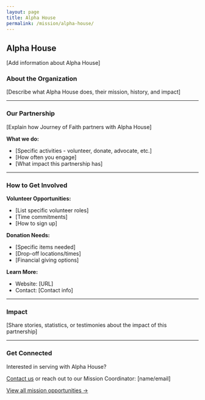 ```yaml
---
layout: page
title: Alpha House
permalink: /mission/alpha-house/
---
```


## Alpha House

[Add information about Alpha House]

### About the Organization

[Describe what Alpha House does, their mission, history, and impact]

---

### Our Partnership

[Explain how Journey of Faith partners with Alpha House]

**What we do:**
- [Specific activities - volunteer, donate, advocate, etc.]
- [How often you engage]
- [What impact this partnership has]

---

### How to Get Involved

**Volunteer Opportunities:**
- [List specific volunteer roles]
- [Time commitments]
- [How to sign up]

**Donation Needs:**
- [Specific items needed]
- [Drop-off locations/times]
- [Financial giving options]

**Learn More:**
- Website: [URL]
- Contact: [Contact info]

---

### Impact

[Share stories, statistics, or testimonies about the impact of this partnership]

---

### Get Connected

Interested in serving with Alpha House?

[Contact us](/about/contact/) or reach out to our Mission Coordinator: [name/email]

[View all mission opportunities →](/mission/)
